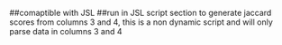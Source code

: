 ##comaptible with JSL
##run in JSL script section to generate jaccard scores from columns 3 and 4, this is a non dynamic script and will only parse data in columns 3 and 4
